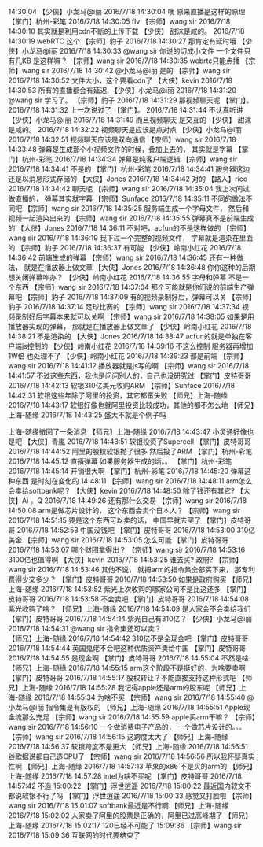 
14:30:04
【少侠】小龙马@i丽 2016/7/18 14:30:04
噢  原来直播是这样的原理
【掌门】杭州-彩笔 2016/7/18 14:30:05
flv
【宗师】wang sir 2016/7/18 14:30:10
其实就是利用cdn不断的上传下载
【少侠】   甜沫是咸的。 2016/7/18 14:30:19
webRTC  这个
【宗师】豹子 2016/7/18 14:30:27
那肯定有延时哦
【少侠】小龙马@i丽 2016/7/18 14:30:33
@wang sir  你说的切成小文件 一个文件只有几KB 是这样嘛？
【宗师】wang sir 2016/7/18 14:30:35
webrtc只能点播
【宗师】wang sir 2016/7/18 14:30:42
@小龙马@i丽 是的
【宗师】wang sir 2016/7/18 14:30:52
文件大小，这个要看cdn了
【大侠】kevin 2016/7/18 14:30:53
所有的直播都会有延迟.
【少侠】小龙马@i丽 2016/7/18 14:31:20
@wang sir   学习了。 
【宗师】豹子 2016/7/18 14:31:29
那视频聊天呢
【掌门】。 2016/7/18 14:31:32
 上一次说过了
【掌门】。 2016/7/18 14:31:44
不认真听讲
【少侠】小龙马@i丽 2016/7/18 14:31:49
而且视频聊天 是交互的 
【少侠】   甜沫是咸的。 2016/7/18 14:32:22
视频聊天是应该是点对点
【少侠】小龙马@i丽 2016/7/18 14:32:51
视频聊天应该是双向通信
【宗师】wang sir 2016/7/18 14:33:48
弹幕是生成那个小视频文件的时候，叠加上去的， 其实就是字幕
【掌门】杭州-彩笔 2016/7/18 14:34:34
弹幕是纯客户端逻辑
【宗师】wang sir 2016/7/18 14:34:41
不是的
【掌门】杭州-彩笔 2016/7/18 14:34:41
服务器这边还是以消息形式存储的
【大侠】Jones 2016/7/18 14:34:42
对的
【路人】rico 2016/7/18 14:34:42
聊天呢
【宗师】wang sir 2016/7/18 14:35:04
我上次问过做直播的， 弹幕其实就字幕
【宗师】Sunface 2016/7/18 14:35:11
不同的做法不同吧
【宗师】wang sir 2016/7/18 14:35:25
服务端生成一个字母文件， 然后和视频一起渲染出来的
【宗师】wang sir 2016/7/18 14:35:55
弹幕真不是前端生成的
【大侠】Jones 2016/7/18 14:36:11
不对吧，acfun的不是这样做的
【宗师】wang sir 2016/7/18 14:36:19
我下过一个完整的视频文件， 字幕就是渲染在里面的
【宗师】豹子 2016/7/18 14:36:37
有可能
【少侠】岭南小红花 2016/7/18 14:36:42
前端生成的弹幕
【宗师】wang sir 2016/7/18 14:36:45
还有一种做法， 就是在播放器上做文章
【大侠】Jones 2016/7/18 14:36:48
你你这种的后期想关闭弹幕咋办？
【少侠】岭南小红花 2016/7/18 14:36:55
字母和弹幕 不是一个东西
【宗师】wang sir 2016/7/18 14:37:04
那个可能就是你们说的前端生产弹幕吧
【宗师】豹子 2016/7/18 14:37:09
有的视频录制好后，弹幕可以关
【宗师】豹子 2016/7/18 14:37:14
足球比赛的
【宗师】wang sir 2016/7/18 14:37:34
视频录制好后字幕本来就可以关啊
【宗师】wang sir 2016/7/18 14:38:05
如果是用播放器实现的弹幕， 那就是在播放器上做文章了
【少侠】岭南小红花 2016/7/18 14:38:21
不是渲染的
【大侠】Jones 2016/7/18 14:38:47
acfun的就是单独在客户端js控制的
【少侠】岭南小红花 2016/7/18 14:39:16
不这么控制 服务器再增加1W倍 也处理不了
【少侠】岭南小红花 2016/7/18 14:39:23
都是前端
【宗师】wang sir 2016/7/18 14:41:12
播放器就是js写的啊
【宗师】wang sir 2016/7/18 14:41:57
不过这些东西，我也是问问别人的，自己也没研究过
【掌门】皮特哥哥 2016/7/18 14:42:13
软银310亿美元收购ARM
【宗师】Sunface 2016/7/18 14:42:31
软银这些年除了阿里的投资，其它都蛮失败
【师兄】上海-随缘 2016/7/18 14:43:17
软银好像也就阿里投资比较成功，其他的都不怎么地
【师兄】上海-随缘 2016/7/18 14:43:25
盛大不就是个例子吗

上海-随缘撤回了一条消息
【师兄】上海-随缘 2016/7/18 14:43:47
小灵通好像也是吧
【大侠】青嵐 2016/7/18 14:43:51
软银投资了Supercell
【掌门】皮特哥哥 2016/7/18 14:44:52
阿里的股权软银抛了很多 然后投了ARM
【掌门】杭州-彩笔 2016/7/18 14:45:12
直播弹幕 如果服务器生成的话。。
【掌门】杭州-彩笔 2016/7/18 14:45:14
开销很大啊
【掌门】杭州-彩笔 2016/7/18 14:45:20
弹幕这种东西 是时刻在变化的
14:48:11
【宗师】wang sir 2016/7/18 14:48:11
arm怎么会卖给softbank呢？
【大侠】kevin 2016/7/18 14:48:50
除了钱还有其它?
【大侠】Ai 。Q 2016/7/18 14:49:26
还有那什么交易
【宗师】wang sir 2016/7/18 14:50:08
arm是做芯片设计的， 这个东西会卖个日本人？
【宗师】wang sir 2016/7/18 14:51:15
要是这个东西可以卖的话， 中国早就去买了
【掌门】皮特哥哥 2016/7/18 14:52:53
中国没钱吧
【掌门】皮特哥哥 2016/7/18 14:53:00
310亿美金
【宗师】wang sir 2016/7/18 14:53:05
怎么可能
【掌门】皮特哥哥 2016/7/18 14:53:07
哪个财团拿得出？
【宗师】wang sir 2016/7/18 14:53:16
3100亿也值得啊
【大侠】kevin 2016/7/18 14:53:25
谁去买? 政府?
【宗师】wang sir 2016/7/18 14:53:46
其他不说， 就把arm的指令集全部买下来， 那专利费得少交多少？
【掌门】皮特哥哥 2016/7/18 14:53:50
如果是政府购买
【师兄】上海-随缘 2016/7/18 14:53:52
紫光上次收购的哪家公司不是比这还多
【掌门】皮特哥哥 2016/7/18 14:53:58
不会卖吧
【掌门】皮特哥哥 2016/7/18 14:54:08
紫光收购了啥？
【师兄】上海-随缘 2016/7/18 14:54:09
是人家会不会卖给我们
【掌门】皮特哥哥 2016/7/18 14:54:14
紫光自己有310亿？
【少侠】小龙马@i丽 2016/7/18 14:54:31
@wang sir  指令集还可以卖？   
【师兄】上海-随缘 2016/7/18 14:54:42
310亿不是全现金吧
【掌门】皮特哥哥 2016/7/18 14:54:44
英国鬼佬不会吧这种优质资产卖给中国
【掌门】皮特哥哥 2016/7/18 14:54:55
是现金啊
【掌门】皮特哥哥 2016/7/18 14:55:04
不然是啥
【师兄】上海-随缘 2016/7/18 14:55:15
arm这个阶段不是挺好的，为啥要卖啊
【掌门】皮特哥哥 2016/7/18 14:55:17
股权转让？不能直接支持这种形式吧
【师兄】上海-随缘 2016/7/18 14:55:28
我记得apple还是arm的股东呢
【师兄】上海-随缘 2016/7/18 14:55:34
为啥不买
【宗师】wang sir 2016/7/18 14:55:40
@小龙马@i丽 指令集是有版权的
【师兄】上海-随缘 2016/7/18 14:55:51
Apple现金流那么充足
【宗师】wang sir 2016/7/18 14:55:59
apple买arm干嘛？
【宗师】wang sir 2016/7/18 14:56:10
一个做消费电子产品的， 一个做芯片设计的。。。
【宗师】wang sir 2016/7/18 14:56:15
这跨度太大了
【师兄】上海-随缘 2016/7/18 14:56:37
软银跨度不是更大
【师兄】上海-随缘 2016/7/18 14:56:51
谷歌据说都自己造CPU了
【宗师】wang sir 2016/7/18 14:56:56
所以我怀疑真实性啊
【师兄】上海-随缘 2016/7/18 14:57:13
苹果的x86 不是买的arm的
【师兄】上海-随缘 2016/7/18 14:57:28
intel为啥不买呢
【掌门】皮特哥哥 2016/7/18 14:57:42
不造
15:00:22
【掌门】浮世逍遥 2016/7/18 15:00:22
最近国内软文不都说软银不行了吗
【掌门】浮世逍遥 2016/7/18 15:00:33
感觉又打脸啦
【宗师】wang sir 2016/7/18 15:01:07
softbank最近是不行啊
【师兄】上海-随缘 2016/7/18 15:02:02
人家卖了阿里的股票是正确的，阿里已过高峰期了
【师兄】上海-随缘 2016/7/18 15:02:17
120已经不可能了
15:09:36
【宗师】wang sir 2016/7/18 15:09:36
互联网的时代要结束了
